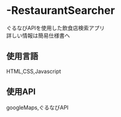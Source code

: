 # -RestaurantSearcher  
ぐるなびAPIを使用した飲食店検索アプリ  
詳しい情報は簡易仕様書へ  
## 使用言語  
HTML,CSS,Javascript  
## 使用API  
googleMaps,ぐるなびAPI 
